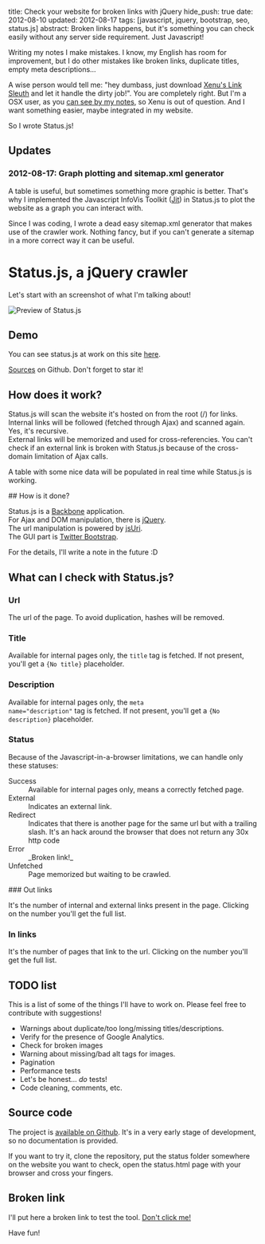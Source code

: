 title: Check your website for broken links with jQuery
hide_push: true
date: 2012-08-10
updated: 2012-08-17
tags: [javascript, jquery, bootstrap, seo, status.js]
abstract: Broken links happens, but it's something you can check easily without any server side requirement. Just Javascript!

Writing my notes I make mistakes. I know, my English has room for improvement, but I do other mistakes like broken links, duplicate titles, empty meta descriptions...

A wise person would tell me: "hey dumbass, just download [Xenu's Link Sleuth](http://home.snafu.de/tilman/xenulink.html) and let it handle the dirty job!". You are completely right. But I'm a OSX user, as you [can see by my notes](/), so Xenu is out of question. And I want something easier, maybe integrated in my website.

So I wrote Status.js!

## Updates

### 2012-08-17: Graph plotting and sitemap.xml generator

A table is useful, but sometimes something more graphic is better. That's why I implemented the Javascript InfoVis Toolkit ([Jit](https://github.com/philogb/jit)) in Status.js to plot the website as a graph you can interact with.

Since I was coding, I wrote a dead easy sitemap.xml generator that makes use of the crawler work. Nothing fancy, but if you can't generate a sitemap in a more correct way it can be useful.

# Status.js, a jQuery crawler

Let's start with an screenshot of what I'm talking about!

<img alt="Preview of Status.js" class="img-polaroid" src="/static/screens/status_beta_v01.png">

## Demo

You can see status.js at work on this site <a href="/status">here</a>.

<a href="https://github.com/riccardo-forina/status-jquery-crawler">Sources</a> on Github. Don't forget to star it!

## How does it work?

Status.js will scan the website it's hosted on from the root (/) for links.  
Internal links will be followed (fetched through Ajax) and scanned again. Yes, it's recursive.  
External links will be memorized and used for cross-referencies. You can't check if an external link is broken with Status.js because of the cross-domain limitation of Ajax calls.

A table with some nice data will be populated in real time while Status.js is working.

## How is it done?

Status.js is a [Backbone](http://documentcloud.github.com/backbone/) application.  
For Ajax and DOM manipulation, there is [jQuery](jquery.com).  
The url manipulation is powered by [jsUri](https://github.com/derek-watson/jsUri).  
The GUI part is [Twitter Bootstrap](http://twitter.github.com/bootstrap/).

For the details, I'll write a note in the future :D

## What can I check with Status.js?

### Url

The url of the page. To avoid duplication, hashes will be removed.

### Title

Available for internal pages only, the <code>title</code> tag is fetched. If not present, you'll get a <code>{No title}</code> placeholder.

### Description

Available for internal pages only, the <code>meta name="description"</code> tag is fetched. If not present, you'll get a <code>{No description}</code> placeholder.

### Status

Because of the Javascript-in-a-browser limitations, we can handle only these statuses:
<dl class="dl-horizontal">
<dt>Success</dt>
<dd>Available for internal pages only, means a correctly fetched page.</dd>
<dt>External</dt>
<dd>Indicates an external link.</dd>
<dt>Redirect</dt>
<dd>Indicates that there is another page for the same url but with a trailing slash. It's an hack around the browser that does not return any 30x http code</dd>
<dt>Error</dt>
<dd>_Broken link!_</dd>
<dt>Unfetched</dt>
<dd>Page memorized but waiting to be crawled.</dd>
</dl>

### Out links

It's the number of internal and external links present in the page. Clicking on the number you'll get the full list.

### In links

It's the number of pages that link to the url. Clicking on the number you'll get the full list.

## TODO list

This is a list of some of the things I'll have to work on. Please feel free to contribute with suggestions!

* Warnings about duplicate/too long/missing titles/descriptions.
* Verify for the presence of Google Analytics.
* Check for broken images
* Warning about missing/bad alt tags for images.
* Pagination
* Performance tests
* Let's be honest... _do_ tests!
* Code cleaning, comments, etc.

## Source code

The project is [available on Github](https://github.com/riccardo-forina/status-jquery-crawler). It's in a very early stage of development, so no documentation is provided.

If you want to try it, clone the repository, put the status folder somewhere on the website you want to check, open the status.html page with your browser and cross your fingers.

## Broken link

I'll put here a broken link to test the tool. [Don't click me!](/broken)

Have fun!